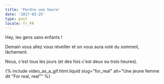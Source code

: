 ```yaml
---
title: 'Perdre une heure'
date: '2017-03-25'
type: post
locale: fr_FR
---
```


Hey, les gens sans enfants ! 

Demain vous allez vous réveiller et on vous aura volé du sommeil, lâchement.

Nous, c'est tous les jours (et des fois c'est deux ou trois heures).

{% include video_as_a_gif.html.liquid
    slug="for_real"
    alt="Une jeune femme dit &quot;For real, real&quot;"
%}